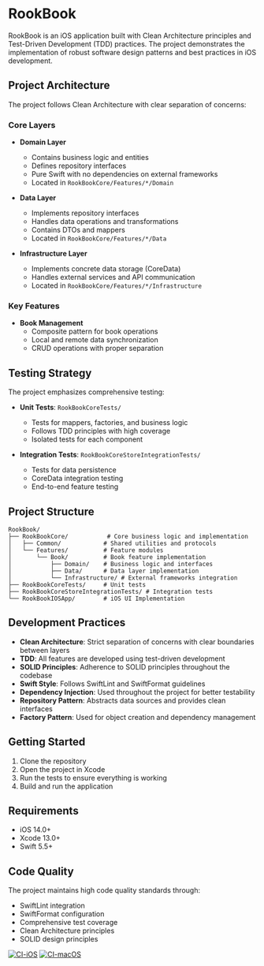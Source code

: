 <!-- Add Readme for RookBook Book Note App, it built with UIKIt  -->

# RookBook

RookBook is an iOS application built with Clean Architecture principles and Test-Driven Development (TDD) practices. The project demonstrates the implementation of robust software design patterns and best practices in iOS development.

## Project Architecture

The project follows Clean Architecture with clear separation of concerns:

### Core Layers

- **Domain Layer**
  - Contains business logic and entities
  - Defines repository interfaces
  - Pure Swift with no dependencies on external frameworks
  - Located in `RookBookCore/Features/*/Domain`

- **Data Layer**
  - Implements repository interfaces
  - Handles data operations and transformations
  - Contains DTOs and mappers
  - Located in `RookBookCore/Features/*/Data`

- **Infrastructure Layer**
  - Implements concrete data storage (CoreData)
  - Handles external services and API communication
  - Located in `RookBookCore/Features/*/Infrastructure`

### Key Features

- **Book Management**
  - Composite pattern for book operations
  - Local and remote data synchronization
  - CRUD operations with proper separation

## Testing Strategy

The project emphasizes comprehensive testing:

- **Unit Tests**: `RookBookCoreTests/`
  - Tests for mappers, factories, and business logic
  - Follows TDD principles with high coverage
  - Isolated tests for each component

- **Integration Tests**: `RookBookCoreStoreIntegrationTests/`
  - Tests for data persistence
  - CoreData integration testing
  - End-to-end feature testing

## Project Structure

```
RookBook/
├── RookBookCore/           # Core business logic and implementation
│   ├── Common/            # Shared utilities and protocols
│   └── Features/          # Feature modules
│       └── Book/          # Book feature implementation
│           ├── Domain/    # Business logic and interfaces
│           ├── Data/      # Data layer implementation
│           └── Infrastructure/ # External frameworks integration
├── RookBookCoreTests/     # Unit tests
├── RookBookCoreStoreIntegrationTests/ # Integration tests
└── RookBookIOSApp/        # iOS UI Implementation
```

## Development Practices

- **Clean Architecture**: Strict separation of concerns with clear boundaries between layers
- **TDD**: All features are developed using test-driven development
- **SOLID Principles**: Adherence to SOLID principles throughout the codebase
- **Swift Style**: Follows SwiftLint and SwiftFormat guidelines
- **Dependency Injection**: Used throughout the project for better testability
- **Repository Pattern**: Abstracts data sources and provides clean interfaces
- **Factory Pattern**: Used for object creation and dependency management

## Getting Started

1. Clone the repository
2. Open the project in Xcode
3. Run the tests to ensure everything is working
4. Build and run the application

## Requirements

- iOS 14.0+
- Xcode 13.0+
- Swift 5.5+

## Code Quality

The project maintains high code quality standards through:
- SwiftLint integration
- SwiftFormat configuration
- Comprehensive test coverage
- Clean Architecture principles
- SOLID design principles

[![CI-iOS](https://github.com/mkemalgokce/RookBook/actions/workflows/CI-iOS.yml/badge.svg)](https://github.com/mkemalgokce/RookBook/actions/workflows/CI-iOS.yml) [![CI-macOS](https://github.com/mkemalgokce/RookBook/actions/workflows/CI-macOS.yml/badge.svg)](https://github.com/mkemalgokce/RookBook/actions/workflows/CI-macOS.yml)
